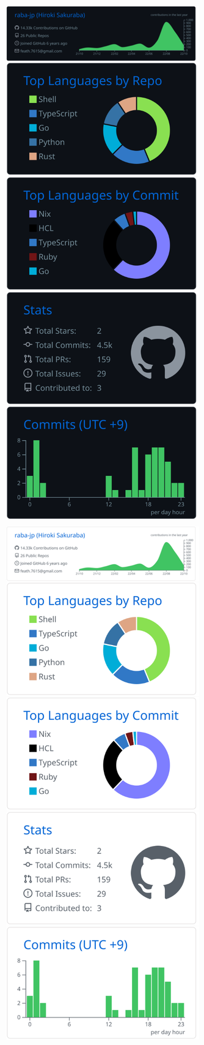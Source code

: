 <!-- dark -->
[![](https://raw.githubusercontent.com/raba-jp/raba-jp/master/profile-summary-card-output/github_dark/0-profile-details.svg)](https://github.com/vn7n24fzkq/github-profile-summary-cards#gh-dark-mode-only)
[![](https://raw.githubusercontent.com/raba-jp/raba-jp/master/profile-summary-card-output/github_dark/1-repos-per-language.svg)](https://github.com/vn7n24fzkq/github-profile-summary-cards#gh-dark-mode-only) [![](https://raw.githubusercontent.com/raba-jp/raba-jp/master/profile-summary-card-output/github_dark/2-most-commit-language.svg)](https://github.com/vn7n24fzkq/github-profile-summary-cards#gh-dark-mode-only)
[![](https://raw.githubusercontent.com/raba-jp/raba-jp/master/profile-summary-card-output/github_dark/3-stats.svg)](https://github.com/vn7n24fzkq/github-profile-summary-cards#gh-dark-mode-only) [![](https://raw.githubusercontent.com/raba-jp/raba-jp/master/profile-summary-card-output/github_dark/4-productive-time.svg)](https://github.com/vn7n24fzkq/github-profile-summary-cards#gh-dark-mode-only)
<!-- light -->
[![](https://raw.githubusercontent.com/raba-jp/raba-jp/master/profile-summary-card-output/github/0-profile-details.svg)](https://github.com/vn7n24fzkq/github-profile-summary-cards#gh-light-mode-only)
[![](https://raw.githubusercontent.com/raba-jp/raba-jp/master/profile-summary-card-output/github/1-repos-per-language.svg)](https://github.com/vn7n24fzkq/github-profile-summary-cards#gh-light-mode-only) [![](https://raw.githubusercontent.com/raba-jp/raba-jp/master/profile-summary-card-output/github/2-most-commit-language.svg)](https://github.com/vn7n24fzkq/github-profile-summary-cards#gh-light-mode-only)
[![](https://raw.githubusercontent.com/raba-jp/raba-jp/master/profile-summary-card-output/github/3-stats.svg)](https://github.com/vn7n24fzkq/github-profile-summary-cards#gh-light-mode-only) [![](https://raw.githubusercontent.com/raba-jp/raba-jp/master/profile-summary-card-output/github/4-productive-time.svg)](https://github.com/vn7n24fzkq/github-profile-summary-cards#gh-light-mode-only)

